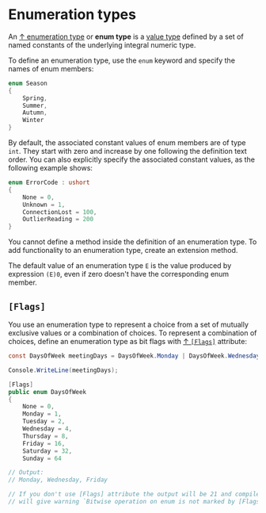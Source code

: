 # Enumeration types

An [↑ enumeration type](https://learn.microsoft.com/en-us/dotnet/csharp/language-reference/builtin-types/enum) or **enum type** is a [value type](value-types.md) defined by a set of named constants of the underlying integral numeric type.

To define an enumeration type, use the `enum` keyword and specify the names of enum members:

```csharp
enum Season
{
    Spring,
    Summer,
    Autumn,
    Winter
}
```

By default, the associated constant values of enum members are of type `int`. They start with zero and increase by one following the definition text order. You can also explicitly specify the associated constant values, as the following example shows:

```csharp
enum ErrorCode : ushort
{
    None = 0,
    Unknown = 1,
    ConnectionLost = 100,
    OutlierReading = 200
}
```

You cannot define a method inside the definition of an enumeration type. To add functionality to an enumeration type, create an extension method.

The default value of an enumeration type `E` is the value produced by expression `(E)0`, even if zero doesn't have the corresponding enum member.

## `[Flags]`

You use an enumeration type to represent a choice from a set of mutually exclusive values or a combination of choices. To represent a combination of choices, define an enumeration type as bit flags with [↑ `[Flags]`](https://learn.microsoft.com/en-us/dotnet/api/system.flagsattribute) attribute:

```csharp
const DaysOfWeek meetingDays = DaysOfWeek.Monday | DaysOfWeek.Wednesday | DaysOfWeek.Friday;

Console.WriteLine(meetingDays);

[Flags]
public enum DaysOfWeek
{
    None = 0,
    Monday = 1,
    Tuesday = 2,
    Wednesday = 4,
    Thursday = 8,
    Friday = 16,
    Saturday = 32,
    Sunday = 64

// Output:
// Monday, Wednesday, Friday

// If you don't use [Flags] attribute the output will be 21 and compiler
// will give warning `Bitwise operation on enum is not marked by [Flags] attribute`
```
